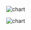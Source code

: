 ![chart](https://github.com/user-attachments/assets/e37acf0b-7a2b-4182-9807-297bcf2fb958)

![chart](https://github.com/user-attachments/assets/db3ef562-d2dc-4dd4-b65e-181c4eab3701)
